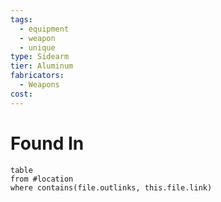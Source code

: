 ```yaml
---
tags:
  - equipment
  - weapon
  - unique
type: Sidearm
tier: Aluminum
fabricators:
  - Weapons
cost:
---
```

# Found In
```dataview
table
from #location 
where contains(file.outlinks, this.file.link)
```
